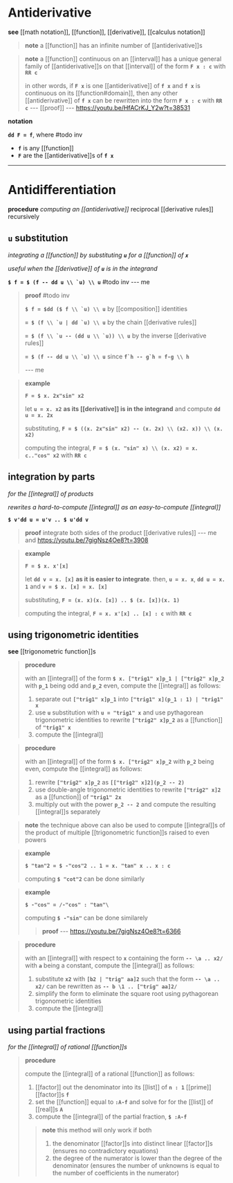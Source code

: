 # Antiderivative

**see** [[math notation]], [[function]], [[derivative]], [[calculus notation]]

> **note** a [[function]] has an infinite number of [[antiderivative]]s

> **note** a [[function]] continuous on an [[interval]] has a unique general family of [[antiderivative]]s on that [[interval]] of the form **`F x : c`** with **`RR c`**
>
> in other words, if **`F x`** is one [[antiderivative]] of **`f x`** and **`f x`** is continuous on its [[function#domain]], then any other [[antiderivative]] of **`f x`** can be rewritten into the form **`F x : c`** with **`RR c`** --- [[proof]] --- <https://youtu.be/HfACrKJ_Y2w?t=38531>

**notation**

**`dd F = f`**, where #todo inv

- **`f`** is any [[function]]
- **`F`** are the [[antiderivative]]s of **`f x`**

---

# Antidifferentiation

**procedure** _computing an [[antiderivative]]_ reciprocal [[derivative rules]] recursively

## **`u`** substitution

_integrating a [[function]] by substituting **`u`** for a [[function]] of **`x`**_

_useful when the [[derivative]] of **`u`** is in the integrand_

**``$ f = $ (f -- dd u \\ `u) \\ u``** #todo inv --- me

> **proof** #todo inv
>
> **``$ f = $dd ($ f \\ `u) \\ u``** by [[composition]] identities
>
> **``= $ (f \\ `u | dd `u) \\ u``** by the chain [[derivative rules]]
>
> **``= $ (f \\ `u -- (dd u \\ `u)) \\ u``** by the inverse [[derivative rules]]
>
> **``= $ (f -- dd u \\ `u) \\ u``** since **``f`h -- g`h = f-g \\ h``**
>
> --- me

> **example**
>
> **`F = $ x. 2x"sin" x2`**
>
> let **`u = x. x2`** **as its [[derivative]] is in the integrand** and compute **`dd u = x. 2x`**
>
> substituting, **`F = $ ((x. 2x"sin" x2) -- (x. 2x) \\ (x2. x)) \\ (x. x2)`**
>
> computing the integral, **`F = $ (x. "sin" x) \\ (x. x2) = x. c.."cos" x2`** with **`RR c`**

## integration by parts

_for the [[integral]] of products_

_rewrites a hard-to-compute [[integral]] as an easy-to-compute [[integral]]_

**`$ v'dd u = u'v .. $ u'dd v`**

> **proof** integrate both sides of the product [[derivative rules]] --- me and <https://youtu.be/7gigNsz4Oe8?t=3908>

> **example**
>
> **`F = $ x. x'[x]`**
>
> let **`dd v = x. [x]`** **as it is easier to integrate**. then, **`u = x. x`**, **`dd u = x. 1`** and **`v = $ x. [x] = x. [x]`**
>
> substituting, **`F = (x. x)(x. [x]) .. $ (x. [x])(x. 1)`**
>
> computing the integral, **`F = x. x'[x] .. [x] : c`** with **`RR c`**

## using trigonometric identities

**see** [[trigonometric function]]s

> **procedure**
>
> with an [[integral]] of the form **`$ x. ["trig1" x]p_1 | ["trig2" x]p_2`** with **`p_1`** being odd and **`p_2`** even, compute the [[integral]] as follows:
>
> 1. separate out **`["trig1" x]p_1`** into **`["trig1" x](p_1 : 1) | "trig1" x`**
> 2. use **`u`** substitution with **`u = "trig1" x`** and use pythagorean trigonometric identities to rewrite **`["trig2" x]p_2`** as a [[function]] of **`"trig1" x`**
> 3. compute the [[integral]]

> **procedure**
>
> with an [[integral]] of the form **`$ x. ["trig2" x]p_2`** with **`p_2`** being even, compute the [[integral]] as follows:
>
> 1. rewrite **`["trig2" x]p_2`** as **`[["trig2" x]2](p_2 -- 2)`**
> 2. use double-angle trigonometric identities to rewrite **`["trig2" x]2`** as a [[function]] of **`"trig1" 2x`**
> 3. multiply out with the power **`p_2 -- 2`** and compute the resulting [[integral]]s separately

> **note** the technique above can also be used to compute [[integral]]s of the product of multiple [[trigonometric function]]s raised to even powers

> **example**
>
> **`$ "tan"2 = $ -"cos"2 .. 1 = x. "tan" x .. x : c`**
>
> computing **`$ "cot"2`** can be done similarly

> **example**
>
> **`$ -"cos" = /-"cos" : "tan"\`**
>
> computing **`$ -"sin"`** can be done similarely
>
> > **proof** --- <https://youtu.be/7gigNsz4Oe8?t=6366>

> **procedure**
>
> with an [[integral]] with respect to **`x`** containing the form **`-- \a .. x2/`** with **`a`** being a constant, compute the [[integral]] as follows:
>
> 1. substitute **`x2`** with **`[b2 | "trig" aa]2`** such that the form **`-- \a .. x2/`** can be rewritten as **`-- b \1 .. ["trig" aa]2/`**
> 2. simplify the form to eliminate the square root using pythagorean trigonometric identities
> 3. compute the [[integral]]

## using partial fractions

_for the [[integral]] of rational [[function]]s_

> **procedure**
>
> compute the [[integral]] of a rational [[function]] as follows:
>
> 1. [[factor]] out the denominator into its [[list]] of **`n : 1`** [[prime]] [[factor]]s **`f`**
> 2. set the [[function]] equal to **`:A-f`** and solve for for the [[list]] of [[real]]s **`A`**
> 3. compute the [[integral]] of the partial fraction, **`$ :A-f`**
>
> > **note** this method will only work if both
> >
> > 1. the denominator [[factor]]s into distinct linear [[factor]]s (ensures no contradictory equations)
> > 2. the degree of the numerator is lower than the degree of the denominator (ensures the number of unknowns is equal to the number of coefficients in the numerator)
